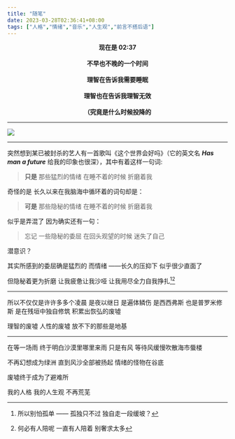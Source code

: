 ```yaml
---
title: "随笔"
date: 2023-03-28T02:36:41+08:00
tags: ["人格","情绪","音乐","人生观","前言不搭后语"]
---
```

<strong>
<center>
现在是 02:37 
<br><br>
不早也不晚的一个时间
<br><br>
理智在告诉我需要睡眠 
<br><br>
理智也在告诉我理智无效
<br><br>
（究竟是什么时候投降的
</center>
</strong>

---

![](https://cdn.jsdelivr.net/gh/AlexLiu2022/resources/img/album-pic.jpeg)


---

突然想到某已被封杀的艺人有一首歌叫《这个世界会好吗》（它的英文名 ***Has man a future*** 给我的印象也很深），其中有着这样一句词:

>**只是** 那些猛烈的情绪 在睡不着的时候 折磨着我   

奇怪的是 长久以来在我脑海中循环着的词句却是：

>**可是** 那些隐秘的情绪 在睡不着的时候 折磨着我 

似乎是弄混了 因为确实还有一句：

> 忘记 一些隐秘的委屈 在回头观望的时候 迷失了自己

潜意识？

其实所感到的委屈确是猛烈的 而情绪 ——长久的压抑下 似乎很少直面了

但隐秘着更为折磨 让我疲惫让我沙哑 让我用尽全力自我挣扎[^1][^2]

---

所以不仅仅是许许多多个凌晨  是夜以继日 是遍体鳞伤  是西西弗斯 也是普罗米修斯
是在残垣中独自修筑 积累出恢弘的废墟


理智的废墟 人性的废墟 放不下的那些是地基

---

在等一场雨 终于明白沙漠里哪里来雨 只是有风 等待风缓慢吹散海市蜃楼

不再幻想成为绿洲 直到风沙全部被扬起 情绪的怪物在谷底

废墟终于成为了避难所

我的人格 我的人生观 不再荒芜

[^1]: 所以别怕孤单 —— 孤独只不过 独自走一段缓坡？
[^2]:何必有人陪呢 一直有人陪着 别奢求太多
